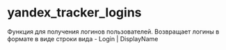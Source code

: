 # yandex_tracker_logins
Функция для получения логинов пользователей.
Возвращает логины в формате в виде строки вида - Login | DisplayName
